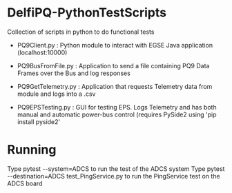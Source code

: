 # DelfiPQ-PythonTestScripts
Collection of scripts in python to do functional tests

- PQ9Client.py : Python module to interact with EGSE Java application (localhost:10000)

- PQ9BusFromFile.py : Application to send a file containing PQ9 Data Frames over the Bus and log responses
- PQ9GetTelemetry.py : Application that requests Telemetry data from module and logs into a .csv
- PQ9EPSTesting.py : GUI for testing EPS. Logs Telemetry and has both manual and automatic power-bus control (requires PySide2 using 'pip install pyside2'

# Running

Type pytest --system=ADCS to run the test of the ADCS system
Type pytest --destination=ADCS test_PingService.py to run the PingService test on the ADCS board

